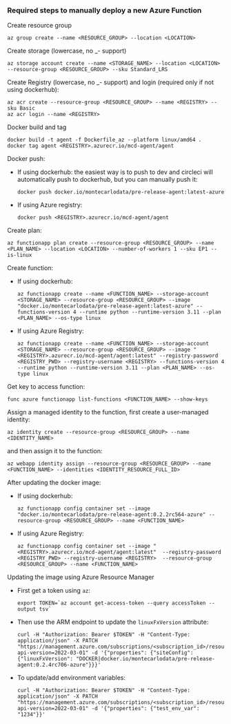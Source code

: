 ### Required steps to manually deploy a new Azure Function
Create resource group
```shell
az group create --name <RESOURCE_GROUP> --location <LOCATION>
```

Create storage (lowercase, no _- support)
```shell
az storage account create --name <STORAGE_NAME> --location <LOCATION> --resource-group <RESOURCE_GROUP> --sku Standard_LRS
```

Create Registry (lowercase, no _- support) and login (required only if not using dockerhub):
```shell
az acr create --resource-group <RESOURCE_GROUP> --name <REGISTRY> --sku Basic
az acr login --name <REGISTRY>
```

Docker build and tag
```shell
docker build -t agent -f Dockerfile_az --platform linux/amd64 .
docker tag agent <REGISTRY>.azurecr.io/mcd-agent/agent
```

Docker push:
- If using dockerhub: the easiest way is to push to dev and circleci will automatically push to dockerhub, but you can manually push it:
  ```shell
  docker push docker.io/montecarlodata/pre-release-agent:latest-azure
  ```
- If using Azure registry:
  ```shell
  docker push <REGISTRY>.azurecr.io/mcd-agent/agent
  ```

Create plan:
```shell
az functionapp plan create --resource-group <RESOURCE_GROUP> --name <PLAN_NAME> --location <LOCATION> --number-of-workers 1 --sku EP1 --is-linux
```

Create function:
- If using dockerhub:
  ```shell
  az functionapp create --name <FUNCTION_NAME> --storage-account <STORAGE_NAME> --resource-group <RESOURCE_GROUP> --image "docker.io/montecarlodata/pre-release-agent:latest-azure" --functions-version 4 --runtime python --runtime-version 3.11 --plan <PLAN_NAME> --os-type linux
  ```
- If using Azure Registry:
  ```shell
  az functionapp create --name <FUNCTION_NAME> --storage-account <STORAGE_NAME> --resource-group <RESOURCE_GROUP> --image "<REGISTRY>.azurecr.io/mcd-agent/agent:latest" --registry-password <REGISTRY_PWD> --registry-username <REGISTRY> --functions-version 4 --runtime python --runtime-version 3.11 --plan <PLAN_NAME> --os-type linux
  ```

Get key to access function:
```shell
func azure functionapp list-functions <FUNCTION_NAME> --show-keys
```

Assign a managed identity to the function, first create a user-managed identity:
```shell
az identity create --resource-group <RESOURCE_GROUP> --name <IDENTITY_NAME> 
```
and then assign it to the function:
```shell
az webapp identity assign --resource-group <RESOURCE_GROUP> --name <FUNCTION_NAME> --identities <IDENTITY_RESOURCE_FULL_ID>
```

After updating the docker image:
- If using dockerhub:
  ```shell
  az functionapp config container set --image "docker.io/montecarlodata/pre-release-agent:0.2.2rc564-azure" --resource-group <RESOURCE_GROUP> --name <FUNCTION_NAME>
  ```
- If using Azure Registry:
  ```shell
  az functionapp config container set --image "<REGISTRY>.azurecr.io/mcd-agent/agent:latest"  --registry-password <REGISTRY_PWD> --registry-username <REGISTRY>  --resource-group <RESOURCE_GROUP> --name <FUNCTION_NAME>
  ```

Updating the image using Azure Resource Manager
- First get a token using `az`:
  ```shell
  export TOKEN=`az account get-access-token --query accessToken --output tsv`
  ```
- Then use the ARM endpoint to update the `linuxFxVersion` attribute:  
  ```shell
  curl -H "Authorization: Bearer $TOKEN" -H "Content-Type: application/json" -X PATCH "https://management.azure.com/subscriptions/<subscription_id>/resourceGroups/<resource_group_name>/providers/Microsoft.Web/sites/<function_name>?api-version=2022-03-01" -d '{"properties": {"siteConfig": {"linuxFxVersion": "DOCKER|docker.io/montecarlodata/pre-release-agent:0.2.4rc706-azure"}}}'
  ```
- To update/add environment variables:
  ```shell
  curl -H "Authorization: Bearer $TOKEN" -H "Content-Type: application/json" -X PATCH "https://management.azure.com/subscriptions/<subscription_id>/resourceGroups/<resource_group_name>/providers/Microsoft.Web/sites/<function_name>/config/appsettings?api-version=2022-03-01" -d '{"properties": {"test_env_var": "1234"}}'
  ```
